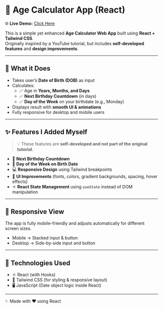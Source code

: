 # 🎂 Age Calculator App (React)

🌐 **Live Demo:** [Click Here](https://js-age-calculator-ruby.vercel.app/)  

This is a simple yet enhanced **Age Calculator Web App** built using **React + Tailwind CSS**.  
Originally inspired by a YouTube tutorial, but includes **self-developed features** and **design improvements**.

---

## 🧠 What it Does

- Takes user’s **Date of Birth (DOB)** as input
- Calculates:
  - ✅ Age in **Years, Months, and Days**
  - ✅ **Next Birthday Countdown** (in days)
  - ✅ **Day of the Week** on your birthdate (e.g., Monday)
- Displays result with **smooth UI & animations**
- Fully responsive for desktop and mobile users

---

## ✨ Features I Added Myself
> 💡 These features are **self-developed and not part of the original tutorial**.

- 🎯 **Next Birthday Countdown**  
- 📆 **Day of the Week on Birth Date**  
- 💻 **Responsive Design** using Tailwind breakpoints  
- 🎨 **UI Improvements** (fonts, colors, gradient backgrounds, spacing, hover effects)  
- ⚛️ **React State Management** using `useState` instead of DOM manipulation  

---

## 📱 Responsive View

The app is fully mobile-friendly and adjusts automatically for different screen sizes.  
- Mobile → Stacked input & button  
- Desktop → Side-by-side input and button  

---

## 🔧 Technologies Used
- ⚛️ React (with Hooks)
- 🎨 Tailwind CSS (for styling & responsive layout)
- 🖥️ JavaScript (Date object logic inside React)

---

✨ Made with ❤️ using React
